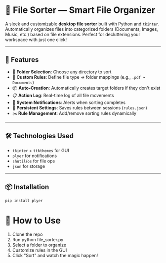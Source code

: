 # 🧹 File Sorter — Smart File Organizer  

A sleek and customizable **desktop file sorter** built with Python and `tkinter`. Automatically organizes files into categorized folders (Documents, Images, Music, etc.) based on file extensions. Perfect for decluttering your workspace with just one click!

---

## 🌟 Features  
- 📁 **Folder Selection**: Choose any directory to sort  
- 🔧 **Custom Rules**: Define file type → folder mappings (e.g., `.pdf → Documents`)  
- 📦 **Auto-Creation**: Automatically creates target folders if they don't exist  
- 📋 **Action Log**: Real-time log of all file movements  
- 📲 **System Notifications**: Alerts when sorting completes  
- 💾 **Persistent Settings**: Saves rules between sessions (`rules.json`)  
- ✂️ **Rule Management**: Add/remove sorting rules dynamically  

---

## 🛠️ Technologies Used  
- `tkinter` + `ttkthemes` for GUI  
- `plyer` for notifications  
- `shutil`/`os` for file ops  
- `json` for storage  

---

## 📦 Installation  
```bash
pip install plyer
```
# 🚀 How to Use
1) Clone the repo
2) Run python file_sorter.py
3) Select a folder to organize
4) Customize rules in the GUI
5) Click "Sort" and watch the magic happen!
